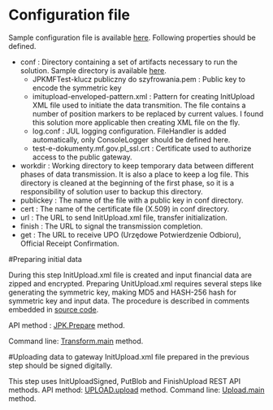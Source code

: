 # Configuration file

Sample configuration file is available [here](https://github.com/stanislawbartkowski/javahotel/blob/jpk/sample/conf/jpk.properties). Following properties should be defined.

- conf : Directory containing a set of artifacts necessary to run the solution. Sample directory is available [here](https://github.com/stanislawbartkowski/javahotel/tree/jpk/sample/conf).
  * JPKMFTest-klucz publiczny do szyfrowania.pem :  Public key to encode the symmetric key
  * imitupload-enveloped-pattern.xml : Pattern for creating InitUpload XML file used to initiate the data transmition. The file contains a number of position markers to be replaced by current values. I found this solution more applicable then creating XML file on the fly.
  * log.conf : JUL logging configuration. FileHandler is added automatically, only ConsoleLogger should be defined here.
  * test-e-dokumenty.mf.gov.pl_ssl.crt : Certificate used to authorize access to the public gateway.
- workdir : Working directory to keep temporary data between different phases of data transmission. It is  also a place to keep a log file. This directory is cleaned at the beginning of the first phase,  so it is a responsibility of solution user to backup this directory.
- publickey : The name of the file with a public key in conf directory.
- cert : The name of the certificate file (X.509) in conf directory.
- url : The URL to send InitUpload.xml file, transfer initialization.
- finish : The URL to signal the transmission completion.
- get : The URL to receive UPO (Urzędowe Potwierdzenie Odbioru), Official Receipt Confirmation.

#Preparing initial data

During this step InitUpload.xml file is created and input financial data are zipped and encrypted. Preparing UnitUpload.xml requires several steps like generating the symmetric key, making MD5 and HASH-256 hash for symmetric key and input data. The procedure is described in comments embedded in [source code](https://github.com/stanislawbartkowski/javahotel/blob/jpk/src/org/transform/jpk/JPK.java).

API method : [JPK.Prepare](https://github.com/stanislawbartkowski/javahotel/blob/jpk/src/org/transform/jpk/JPK.java) method.

Command line: [Transform.main](https://github.com/stanislawbartkowski/javahotel/blob/jpk/sample/sh/runtransform.sh) method.

#Uploading data to gateway
InitUpload.xml file prepared in the previous step should be signed digitally.

This step uses InitUploadSigned, PutBlob and FinishUpload REST API methods.
API method: [UPLOAD.upload](https://github.com/stanislawbartkowski/javahotel/blob/jpk/src/org/transform/jpk/UPLOAD.java) method.
Command line: [Upload.main](https://github.com/stanislawbartkowski/javahotel/blob/jpk/sample/sh/runupload.sh) method.
